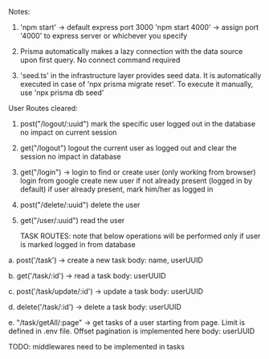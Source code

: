 Notes:

1. 'npm start' -> default express port 3000
   'npm start 4000' -> assign port '4000' to express server or whichever you specify

2. Prisma automatically makes a lazy connection with the data source upon first query.
   No connect command required

3. 'seed.ts' in the infrastructure layer provides seed data. It is automatically executed in case of 'npx prisma migrate reset'.
   To execute it manually, use 'npx prisma db seed'

User Routes cleared:

1. post("/logout/:uuid")
   mark the specific user logged out in the database
   no impact on current session

2. get("/logout")
   logout the current user as logged out and clear the session
   no impact in database

3. get("/login") -> login to find or create user (only working from browser)
   login from google
   create new user if not already present (logged in by default)
   if user already present, mark him/her as logged in

4. post("/delete/:uuid")
   delete the user

5. get("/user/:uuid")
   read the user

   TASK ROUTES: note that below operations will be performed only if user is marked logged in from database

a. post('/task') -> create a new task
body: name, userUUID

b. get('/task/:id') -> read a task
body: userUUID

c. post('/task/update/:id') -> update a task
body: userUUID

d. delete('/task/:id') -> delete a task
body: userUUID

e. "/task/getAll/:page" -> get tasks of a user starting from page. Limit is defined in .env file. Offset pagination is implemented here
body: userUUID

TODO: middlewares need to be implemented in tasks
